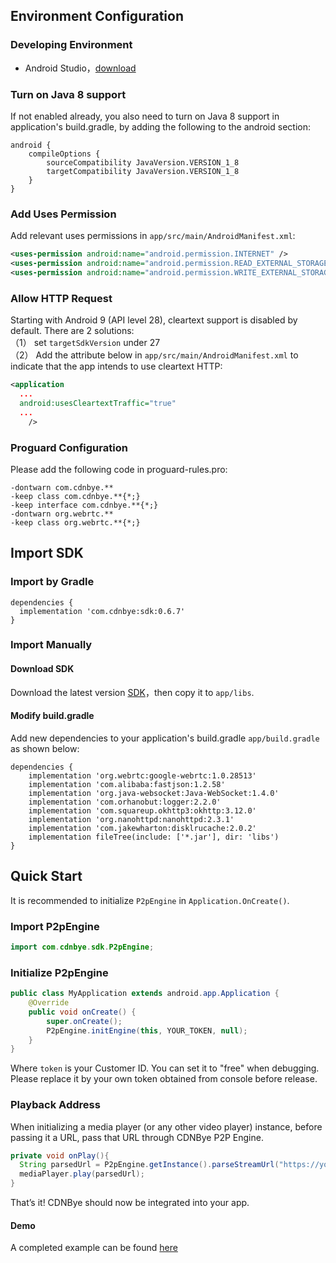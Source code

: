 
## Environment Configuration
### Developing Environment

- Android Studio，[download](http://developer.android.com/intl/zh-cn/sdk/index.html)

### Turn on Java 8 support
If not enabled already, you also need to turn on Java 8 support in application's build.gradle, by adding the following to the android section:
```
android {
    compileOptions {
        sourceCompatibility JavaVersion.VERSION_1_8
        targetCompatibility JavaVersion.VERSION_1_8
    }
}
```

### Add Uses Permission
Add relevant uses permissions in `app/src/main/AndroidManifest.xml`:
```xml
<uses-permission android:name="android.permission.INTERNET" />
<uses-permission android:name="android.permission.READ_EXTERNAL_STORAGE"/>
<uses-permission android:name="android.permission.WRITE_EXTERNAL_STORAGE"/>
```

### Allow HTTP Request
Starting with Android 9 (API level 28), cleartext support is disabled by default. There are 2 solutions:
<br>
（1） set `targetSdkVersion` under 27
<br>
（2） Add the attribute below in `app/src/main/AndroidManifest.xml` to indicate that the app intends to use cleartext HTTP:
```xml
<application
  ...
  android:usesCleartextTraffic="true"
  ...
    />
```

### Proguard Configuration
Please add the following code in proguard-rules.pro:
```
-dontwarn com.cdnbye.**
-keep class com.cdnbye.**{*;}
-keep interface com.cdnbye.**{*;}
-dontwarn org.webrtc.**
-keep class org.webrtc.**{*;}
```

## Import SDK
### Import by Gradle
```
dependencies {
  implementation 'com.cdnbye:sdk:0.6.7'
}
```

### Import Manually
#### Download SDK
Download the latest version [SDK](https://cdnbye.oss-cn-beijing.aliyuncs.com/android_sdk/cdnbye-0.6.7.jar)，then copy it to `app/libs`. 

#### Modify build.gradle
Add new dependencies to your application's build.gradle `app/build.gradle` as shown below:
```
dependencies {
    implementation 'org.webrtc:google-webrtc:1.0.28513'
    implementation 'com.alibaba:fastjson:1.2.58'
    implementation 'org.java-websocket:Java-WebSocket:1.4.0'
    implementation 'com.orhanobut:logger:2.2.0'
    implementation 'com.squareup.okhttp3:okhttp:3.12.0'
    implementation 'org.nanohttpd:nanohttpd:2.3.1'
    implementation 'com.jakewharton:disklrucache:2.0.2'
    implementation fileTree(include: ['*.jar'], dir: 'libs')
}
```

## Quick Start
It is recommended to initialize `P2pEngine` in `Application.OnCreate()`.
### Import P2pEngine
```java
import com.cdnbye.sdk.P2pEngine;
```

### Initialize P2pEngine
```java
public class MyApplication extends android.app.Application {
    @Override
    public void onCreate() {
        super.onCreate();
        P2pEngine.initEngine(this, YOUR_TOKEN, null);
    }
}
```
Where `token` is your Customer ID. You can set it to "free" when debugging. Please replace it by your own token obtained from console before release. 

### Playback Address
When initializing a media player (or any other video player) instance, before passing it a URL, pass that URL through CDNBye P2P Engine.
```java
private void onPlay(){
  String parsedUrl = P2pEngine.getInstance().parseStreamUrl("https://your_stream.m3u8");
  mediaPlayer.play(parsedUrl);
}
```
That’s it! CDNBye should now be integrated into your app.

#### Demo
A completed example can be found [here](https://github.com/cdnbye/android-p2p-engine)